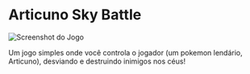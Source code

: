 # Articuno Sky Battle

![Screenshot do Jogo](./assets/Player1.png)

Um jogo simples onde você controla o jogador (um pokemon lendário, Articuno), desviando e destruindo inimigos nos céus!

